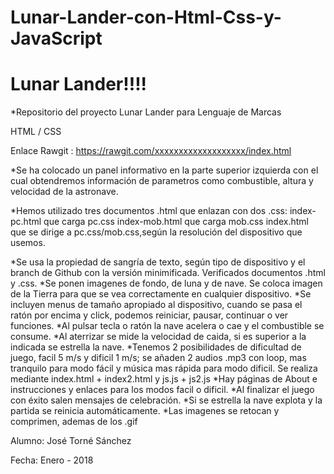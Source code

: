 # Lunar-Lander-con-Html-Css-y-JavaScript

# Lunar Lander!!!!

*Repositorio del proyecto Lunar Lander para Lenguaje de Marcas 

HTML / CSS 

Enlace Rawgit :
https://rawgit.com/xxxxxxxxxxxxxxxxxxx/index.html

*Se ha colocado un panel informativo en la parte superior izquierda con el cual obtendremos información de parametros como combustible, altura y velocidad de la astronave. 

*Hemos utilizado tres documentos .html que enlazan con dos .css:
index-pc.html que carga pc.css
index-mob.html que carga mob.css
index.html que se dirige a pc.css/mob.css,según la resolución del dispositivo que usemos.

*Se usa la propiedad de sangría de texto, según tipo de dispositivo y el branch de Github con la versión minimificada. Verificados documentos .html y .css.
*Se ponen imagenes de fondo, de luna y de nave. Se coloca imagen de la Tierra para que se vea correctamente en cualquier dispositivo.
*Se incluyen menus de tamaño apropiado al dispositivo, cuando se pasa el ratón por encima y click, podemos reiniciar, pausar, continuar o ver funciones.
*Al pulsar tecla o ratón la nave acelera o cae y el combustible se consume.
*Al aterrizar se mide la velocidad de caida, si es superior a la indicada se estrella la nave.
*Tenemos 2 posibilidades de dificultad de juego, facil 5 m/s y dificil 1 m/s; se añaden 2 audios .mp3 con loop, mas tranquilo para modo fácil y música mas rápida para modo dificil. Se realiza mediante index.html + index2.html y js.js + js2.js
*Hay páginas de About e instrucciones y enlaces para los modos facil o dificil.
*Al finalizar el juego con éxito salen mensajes de celebración. 
*Si se estrella la nave explota y la partida se reinicia automáticamente.
*Las imagenes se retocan y comprimen, ademas de los .gif

Alumno: José Torné Sánchez

Fecha: Enero - 2018


